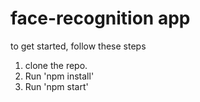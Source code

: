 # face-recognition app

to get started, follow these steps

1. clone the repo.
2. Run 'npm install'
3. Run 'npm start'
